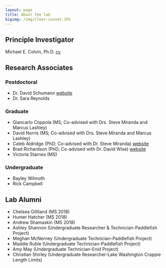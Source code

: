 ```yaml
---
layout: page
title: About the lab
bigimg: /img/clear-sunset.JPG
---
```



## Principle Investigator

Michael E. Colvin, Ph.D. [cv](/cv)


## Research Associates

### Postdoctoral 

* Dr. David Schumann [website](https://daschumann.github.io/)
* Dr. Sara Reynolds

### Graduate 

* Giancarlo Coppola (MS; Co-advised with Drs. Steve Miranda and Marcus Lashley)
* David Norris (MS; Co-advised with Drs. Steve Miranda and Marcus Lashley)
* Caleb Aldridge (PhD; Co-advised with Dr. Steve Miranda) [website](https://aldridgecaleb.github.io/)
* Brad Richardson (PhD; Co-advised with Dr. David Wise) [website](http://www.bradley-richardson.com/)
* Victoria Starnes (MS)


### Undergraduate

* Bayley Wilmoth
* Rick Campbell

## Lab Alumni

* Chelsea Gilliland (MS 2018)
* Hunter Hatcher (MS 2018)
* Andrew Shamaskin (MS 2018)
* Ashley Shannon (Undergraduate Researcher & Technician-Paddlefish Project)
* Meghan McNerney (Undergraduate Technician-Paddlefish Project)
* Maddie Ruble (Undergraduate Technician-Paddlefish Project)
* Amy May (Undergraduate Technician-Enid Project)
* Christian Shirley (Undergraduate Researcher-Lake Washington Crappie Length Limits)
